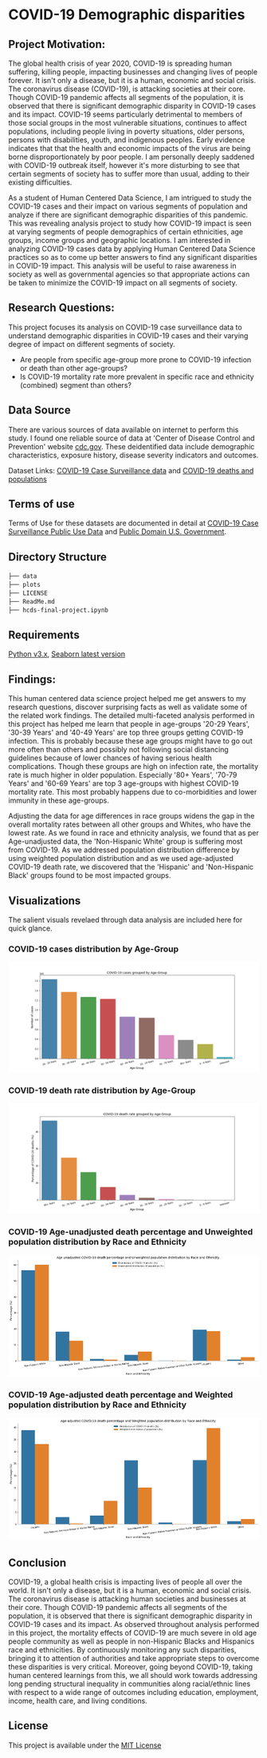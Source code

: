 
# COVID-19 Demographic disparities 

## Project Motivation:
The global health crisis of year 2020, COVID-19 is spreading human suffering, killing people, impacting businesses and changing lives of people forever. It isn't only a disease, but it is a human, economic and social crisis. The coronavirus disease (COVID-19), is attacking societies at their core. Though COVID-19 pandemic affects all segments of the population, it is observed that there is significant demographic disparity in COVID-19 cases and its impact. COVID-19 seems particularly detrimental to members of those social groups in the most vulnerable situations, continues to affect populations, including people living in poverty situations, older persons, persons with disabilities, youth, and indigenous peoples. Early evidence indicates that that the health and economic impacts of the virus are being borne disproportionately by poor people. I am personally deeply saddened with COVID-19 outbreak itself, however it's more disturbing to see that certain segments of society has to suffer more than usual, adding to their existing difficulties.

As a student of Human Centered Data Science, I am intrigued to study the COVID-19 cases and their impact on various segments of population and analyze if there are significant demographic disparities of this pandemic. This was revealing analysis project to study how COVID-19 impact is seen at varying segments of people demographics of certain ethnicities, age groups, income groups and geographic locations. I am interested in analyzing COVID-19 cases data by applying Human Centered Data Science practices so as to come up better answers to find any significant disparities in COVID-19 impact. This analysis will be useful to raise awareness in society as well as governmental agencies so that appropriate actions can be taken to minimize the COVID-19 impact on all segments of society. 


## Research Questions:  
This project focuses its analysis on COVID-19 case surveillance data to understand demographic disparities in COVID-19 cases and their varying degree of impact on different segments of society.

- Are people from specific age-group more prone to COVID-19 infection or death than other age-groups?
- Is COVID-19 mortality rate more prevalent in specific race and ethnicity (combined) segment than others?


## Data Source
There are various sources of data available on internet to perform this study. I found one reliable source of data at 'Center of Disease Control and Prevention' website [cdc.gov](https://www.cdc.gov/). These deidentified data include demographic characteristics, exposure history, disease severity indicators and outcomes.

Dataset Links: [COVID-19 Case Surveillance data](https://data.cdc.gov/Case-Surveillance/COVID-19-Case-Surveillance-Public-Use-Data/vbim-akqf/data) and [COVID-19 deaths and populations](https://data.cdc.gov/NCHS/Distribution-of-COVID-19-deaths-and-populations-by/jwta-jxbg/data) 

## Terms of use
Terms of Use for these datasets are documented in detail at [COVID-19 Case Surveillance Public Use Data](https://data.cdc.gov/Case-Surveillance/COVID-19-Case-Surveillance-Public-Use-Data/vbim-akqf/data) and [Public Domain U.S. Government](https://www.usa.gov/government-works).

## Directory Structure
```bash
├── data
├── plots
├── LICENSE
├── ReadMe.md
├── hcds-final-project.ipynb

```

## Requirements
[Python v3.x](https://www.python.org/), [Seaborn latest version](https://seaborn.pydata.org/index.html)

## Findings:
This human centered data science project helped me get answers to my research questions, discover surprising facts as well as validate some of the related work findings. The detailed multi-faceted analysis performed in this project has helped me learn that people in age-groups '20-29 Years', '30-39 Years' and '40-49 Years' are top three groups getting COVID-19 infection. This is probably because these age groups might have to go out more often than others and possibly not following social distancing guidelines because of lower chances of having serious health complications. Though these groups are high on infection rate, the mortality rate is much higher in older population. Especially '80+ Years', '70-79 Years' and '60-69 Years' are top 3 age-groups with highest COVID-19 mortality rate. This most probably happens due to co-morbidities and lower immunity in these age-groups. 

Adjusting the data for age differences in race groups widens the gap in the overall mortality rates between all other groups and Whites, who have the lowest rate. As we found in race and ethnicity analysis, we found that as per Age-unadjusted data, the 'Non-Hispanic White' group is suffering most from COVID-19. As we addressed population distribution difference by using weighted population distribution and as we used age-adjusted COVID-19 death rate, we discovered that the 'Hispanic' and 'Non-Hispanic Black' groups found to be most impacted groups. 

## Visualizations
The salient visuals revelaed through data analysis are included here for quick glance.

### COVID-19 cases distribution by Age-Group
![COVID-19 cases distribution by Age-Group](https://github.com/amolduw/data-512-final/blob/main/data-512-final/plots/COVID-19%20cases%20grouped%20by%20Age-Group.png)

### COVID-19 death rate distribution by Age-Group
![COVID-19 death rate distribution by Age-Group](https://github.com/amolduw/data-512-final/blob/main/data-512-final/plots/COVID-19%20death%20rate%20grouped%20by%20Age-Group.png)

### COVID-19 Age-unadjusted death percentage and Unweighted population distribution by Race and Ethnicity

![COVID-19 Age-unadjusted death percentage and Unweighted population distribution by Race and Ethnicity](https://github.com/amolduw/data-512-final/blob/main/data-512-final/plots/Age%20unadjusted%20COVID-19%20death%20percentage%20and%20Unweighted%20population%20distribution%20by%20Race%20and%20Ethnicity.png)

### COVID-19 Age-adjusted death percentage and Weighted population distribution by Race and Ethnicity

![COVID-19 Age-unadjusted death percentage and Weighted population distribution by Race and Ethnicity](https://github.com/amolduw/data-512-final/blob/main/data-512-final/plots/Age-adjusted%20COVID-19%20death%20percentage%20and%20Weighted%20population%20distribution%20by%20Race%20and%20Ethnicity.png)

## Conclusion
COVID-19, a global health crisis is impacting lives of people all over the world. It isn't only a disease, but it is a human, economic and social crisis. The coronavirus disease is attacking human societies and businesses at their core. Though COVID-19 pandemic affects all segments of the population, it is observed that there is significant demographic disparity in COVID-19 cases and its impact. As observed throughout analysis performed in this project, the mortality effects of COVID-19 are much severe in old age people community as well as people in non-Hispanic Blacks and Hispanics race and ethnicities. By continuously monitoring any such disparities, bringing it to attention of authorities and take appropriate steps to overcome these disparities is very critical. Moreover, going beyond COVID-19, taking human centered learnings from this, we all should work towards addressing long pending structural inequality in communities along racial/ethnic lines with respect to a wide range of outcomes including education, employment, income, health care, and living conditions. 
  
## License
This project is available under the [MIT License](https://github.com/amolduw/data-512-final/blob/main/data-512-final/LICENSE)
